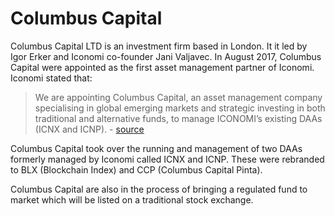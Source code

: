 # Columbus Capital
Columbus Capital LTD is an investment firm based in London. It it led by Igor Erker and Iconomi co-founder Jani Valjavec. In August 2017, Columbus Capital were appointed as the first asset management partner of Iconomi. Iconomi stated that:

> We are appointing Columbus Capital, an asset management company specialising in global emerging markets and strategic investing in both traditional and alternative funds, to manage ICONOMI’s existing DAAs (ICNX and ICNP). - [source](https://medium.com/iconominet/introducing-columbus-capital-iconomis-first-asset-management-partner-5c64c3bc6abf)

Columbus Capital took over the running and management of two DAAs formerly managed by Iconomi called ICNX and ICNP. These were rebranded to BLX (Blockchain Index) and CCP (Columbus Capital Pinta).  

Columbus Capital are also in the process of bringing a regulated fund to market which will be listed on a traditional stock exchange.
